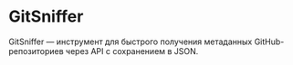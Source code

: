 # GitSniffer
GitSniffer — инструмент для быстрого получения метаданных GitHub-репозиториев через API с сохранением в JSON.
